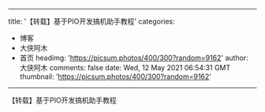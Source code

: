 
---
title: '【转载】基于PIO开发搞机助手教程'
categories: 
 - 博客
 - 大侠阿木
 - 首页
headimg: 'https://picsum.photos/400/300?random=9162'
author: 大侠阿木
comments: false
date: Wed, 12 May 2021 06:54:31 GMT
thumbnail: 'https://picsum.photos/400/300?random=9162'
---

<div>   
【转载】基于PIO开发搞机助手教程  
</div>
            